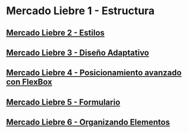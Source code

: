 # Mercado Liebre 1 - Estructura

## [Mercado Liebre 2 - Estilos](https://github.com/DiazJose01/mercadoLiebre/tree/ML2)
## [Mercado Liebre 3 - Diseño Adaptativo](https://github.com/DiazJose01/mercadoLiebre/tree/ML3)

## [Mercado Liebre 4 - Posicionamiento avanzado con FlexBox](https://github.com/DiazJose01/mercadoLiebre/tree/ML4)

## [Mercado Liebre 5 - Formulario](https://github.com/DiazJose01/mercadoLiebre/tree/ML5)

## [Mercado Liebre 6 - Organizando Elementos](https://github.com/DiazJose01/mercadoLiebre/tree/ML6)